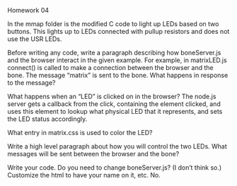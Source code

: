 Homework 04

In the mmap folder is the modified C code to light up LEDs based on two buttons.  This lights up to LEDs connected with pullup resistors and does not use the USR LEDs.

Before writing any code, write a paragraph describing how boneServer.js and the browser interact in the given example. For example, in matrixLED.js connect() is called to make a connection between the browser and the bone.  The message “matrix” is sent to the bone. What happens in response to the message? 


What happens when an “LED” is clicked on in the browser?
The node.js server gets a callback from the click, containing the element clicked, and uses this element to lookup what physical LED that it represents, and sets the LED status accordingly.

What entry in matrix.css is used to color the LED?


Write a high level paragraph about how you will control the two LEDs. What messages will be sent between the browser and the bone?

Write your code.  Do you need to change boneServer.js? (I don’t think so.)  Customize the html to have your name on it, etc.
No. 
